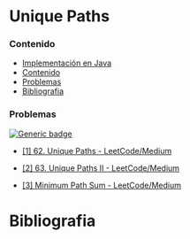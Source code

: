 # Unique Paths

### Contenido

* [Implementación en Java](#)
* [Contenido](#contenido)
* [Problemas](#problemas)
* [Bibliografia](#bibliografia)

### Problemas

[![Generic badge](https://img.shields.io/badge/LeetCode-Medium-yellow.svg)](https://leetcode.com/problemset/algorithms/)

* [[1] 62. Unique Paths - LeetCode/Medium](https://leetcode.com/problems/unique-paths/)

* [[2] 63. Unique Paths II - LeetCode/Medium](https://leetcode.com/problems/unique-paths-ii/)

* [[3] Minimum Path Sum - LeetCode/Medium](https://leetcode.com/problems/minimum-path-sum/)

# Bibliografia
